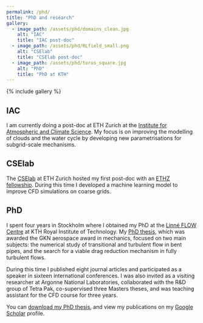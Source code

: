 ```yaml
---
permalink: /phd/
title: "PhD and research"
gallery:
  - image_path: /assets/phd/domains_clean.jpg
    alt: "IAC"
    title: "IAC post-doc"
  - image_path: /assets/phd/RLfield_small.png
    alt: "CSElab"
    title: "CSElab post-doc"
  - image_path: /assets/phd/torus_square.jpg
    alt: "PhD"
    title: "PhD at KTH"
---
```


{% include gallery %}

## IAC

I am currently doing a post-doc at ETH Zurich at the [Institute for Atmospheric
and Climate Science](https://iac.ethz.ch/group/climate-and-water-cycle.html).
My focus is on improving the modelling of clouds and the water cycle by
developing new parametrisations for subgrid-scale mechanisms.

## CSElab

The [CSElab](https://www.cse-lab.ethz.ch) at ETH Zurich hosted my first
post-doc with an [ETHZ
fellowship](https://ethz.ch/en/research/research-promotion/eth-fellowships.html).
During this time I developed a machine learning model to improve CFD
simulations on coarse grids.

## PhD

I spent four years in Stockholm where I obtained my PhD at the [Linné FLOW
Centre](https://www.flow.kth.se) at KTH Royal Institute of Technology.
My [PhD thesis](/assets/pdfs/JacopoCanton_PhDthesis.pdf), which was awarded the
GKN aerospace award in mechanics, focused on two main subjects: the numerical
study of transitional and turbulent flow in bent pipes, and the search for a
viable drag reduction mechanism in fully turbulent flows.

During this time I published eight journal articles and participated as a
speaker in sixteen international conferences.
I was also invited as a visiting researcher at Argonne National Laboratories,
collaborated with the R&D group of Tetra Pak, co-supervised three Masters
theses, and was teaching assistant for the CFD course for three years.

You can [download my PhD thesis](/assets/pdfs/JacopoCanton_PhDthesis.pdf), and
view my publications on my [Google
Scholar](https://scholar.google.com/citations?user=7ypmj8YAAAAJ&hl=en&oi=ao)
profile.
